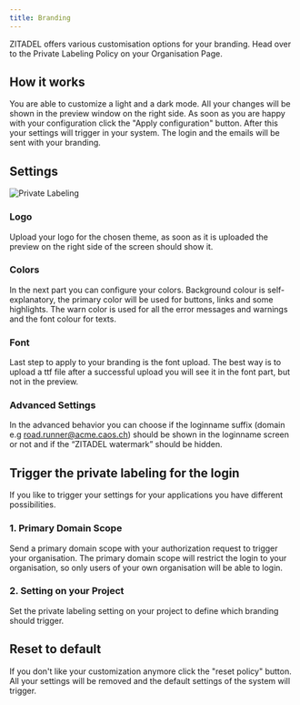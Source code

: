 ```yaml
---
title: Branding
---
```


ZITADEL offers various customisation options for your branding. 
Head over to the Private Labeling Policy on your Organisation Page.

## How it works
You are able to customize a light and a dark mode.
All your changes will be shown in the preview window on the right side.
As soon as you are happy with your configuration click the "Apply configuration" button.
After this your settings will trigger in your system. The login and the emails will be sent with your branding.

## Settings

![Private Labeling](/img/console_private_labeling.png)

### Logo
Upload your logo for the chosen theme, as soon as it is uploaded the preview on the right side of the screen should show it.

### Colors
In the next part you can configure your colors. 
Background colour is self-explanatory, the primary color will be used for buttons, links and some highlights. 
The warn color is used for all the error messages and warnings and the font colour for texts. 

### Font
Last step to apply to your branding is the font upload. 
The best way is to upload a ttf file after a successful upload you will see it in the font part, but not in the preview.

### Advanced Settings
In the advanced behavior you can choose if the loginname suffix (domain e.g road.runner@acme.caos.ch) should be shown in the loginname screen or not and if the “ZITADEL watermark” should be hidden.

## Trigger the private labeling for the login
If you like to trigger your settings for your applications you have different possibilities.

### 1. Primary Domain Scope
Send a primary domain scope with your authorization request to trigger your organisation.
The primary domain scope will restrict the login to your organisation, so only users of your own organisation will be able to login.

### 2. Setting on your Project
Set the private labeling setting on your project to define which branding should trigger.


## Reset to default
If you don't like your customization anymore click the "reset policy" button.
All your settings will be removed and the default settings of the system will trigger.
